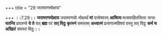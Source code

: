 +++
title = "29 जरामरणमोक्षाय"

+++
।।7.29।। **जरामरणमोक्षाय** जरामरणयोः मोक्षार्थं **मां** परमेश्वरम्
**आश्रित्य** मत्समाहितचित्ताः सन्तः **यतन्ति** प्रयतन्ते **ये ते** यत्
**ब्रह्म** परं **तत् विदुः कृत्स्नं** समस्तम् **अध्यात्मं**
प्रत्यगात्मविषयं वस्तु तत् विदुः **कर्म च अखिलं** समस्तं विदुः।।
